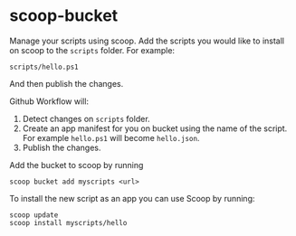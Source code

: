 # scoop-bucket

Manage your scripts using scoop.
Add the scripts you would like to install on scoop to the `scripts` folder. For example:

```pwsh
scripts/hello.ps1
```

And then publish the changes.

Github Workflow will:

1. Detect changes on `scripts` folder.
2. Create an app manifest for you on bucket using the name of the script. For example `hello.ps1` will become `hello.json`.
3. Publish the changes.

Add the bucket to scoop by running

```pwsh
scoop bucket add myscripts <url>
```

To install the new script as an app you can use Scoop by running:

```pwsh
scoop update
scoop install myscripts/hello
```
